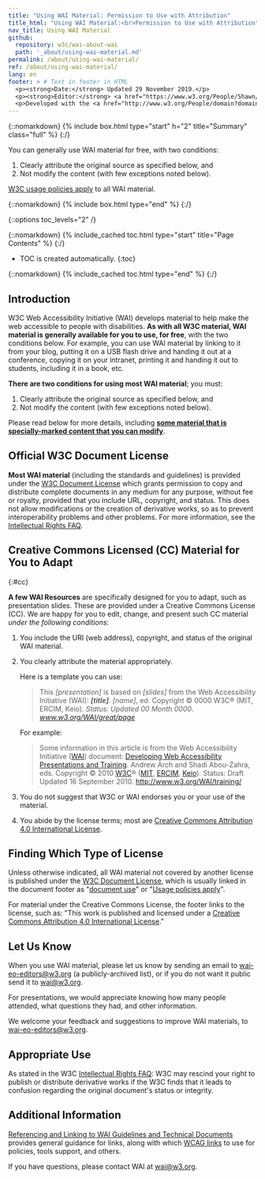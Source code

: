 ```yaml
---
title: "Using WAI Material: Permission to Use with Attribution"
title_html: "Using WAI Material:<br>Permission to Use with Attribution"
nav_title: Using WAI Material
github:
  repository: w3c/wai-about-wai
  path: '_about/using-wai-material.md'
permalink: /about/using-wai-material/
ref: /about/using-wai-material/
lang: en
footer: > # Text in footer in HTML
  <p><strong>Date:</strong> Updated 29 November 2019.</p>
  <p><strong>Editor:</strong> <a href="https://www.w3.org/People/Shawn/">Shawn Lawton Henry</a>.</p>
  <p>Developed with the <a href="http://www.w3.org/People/domain?domain=Web+Accessibility+Initiative">WAI staff</a> and <a href="https://www.w3.org/People/functions/comm">W3C Communications staff</a>.</p>
---
```


{::nomarkdown}
{% include box.html type="start" h="2" title="Summary" class="full" %}
{:/}

You can generally use WAI material for free, with two conditions:
1.  Clearly attribute the original source as specified below, and
2.  Not modify the content (with few exceptions noted below).

[W3C usage policies apply](https://www.w3.org/Consortium/Legal/ipr-notice) to all WAI material.

{::nomarkdown}
{% include box.html type="end" %}
{:/}


{::options toc_levels="2" /}

{::nomarkdown}
{% include_cached toc.html type="start" title="Page Contents" %}
{:/}

-   TOC is created automatically.
{:toc}

{::nomarkdown}
{% include_cached toc.html type="end" %}
{:/}


## Introduction

W3C Web Accessibility Initiative (WAI) develops material to help make the web accessible to people with disabilities. **As with all W3C material, WAI material is generally available for you to use, for free**, with the two conditions below. For example, you can use WAI material by linking to it from your blog, putting it on a USB flash drive and handing it out at a conference, copying it on your intranet, printing it and handing it out to students, including it in a book, etc.

**There are two conditions for using most WAI material**; you must:

1.  Clearly attribute the original source as specified below, and
2.  Not modify the content (with few exceptions noted below).

Please read below for more details, including [**some material that is specially-marked content that you can modify**](#cc).

## Official W3C Document License

**Most WAI material** (including the standards and guidelines) is provided under the [W3C Document License](https://www.w3.org/Consortium/Legal/2015/doc-license.html) which grants permission to copy and distribute complete documents in any medium for any purpose, without fee or royalty, provided that you include URL, copyright, and status. This does not allow modifications or the creation of derivative works, so as to prevent interoperability problems and other problems. For more information, see the [Intellectual Rights FAQ](http://www.w3.org/Consortium/Legal/IPR-FAQ-20000620).

## Creative Commons Licensed (CC) Material for You to Adapt
{:#cc}

**A few WAI Resources** are specifically designed for you to adapt, such as presentation slides. These are provided under a Creative Commons License (CC). We are happy for you to edit, change, and present such CC material *under the following conditions*:

1.  You include the URI (web address), copyright, and status of the original WAI material.
2.  You clearly attribute the material appropriately.<br>
    
    Here is a template you can use:<br>

    > This *\[presentation\]* is based on *\[slides\]* from the Web
    > Accessibility Initiative (WAI): ***\[title\]***. *\[name\]*, ed.
    > Copyright © 0000 W3C® (MIT, ERCIM, Keio). *Status: Updated 00
    > Month 0000*. *www.w3.org/WAI/great/page*

    For example:

    > Some information in this article is from the Web Accessibility
    > Initiative ([WAI](http://www.w3.org/WAI/)) document: [Developing
    > Web Accessibility Presentations and
    > Training](http://www.w3.org/WAI/training/). Andrew Arch and Shadi
    > Abou-Zahra, eds. Copyright © 2010 [W3C](http://www.w3.org/)®
    > ([MIT](http://www.csail.mit.edu/), [ERCIM](http://www.ercim.eu/),
    > [Keio](http://www.keio.ac.jp/)). Status: Draft Updated 16
    > September 2010. <http://www.w3.org/WAI/training/>

3.  You do not suggest that W3C or WAI endorses you or your use of the material.
4.  You abide by the license terms; most are [Creative Commons Attribution 4.0 International License](href="http://creativecommons.org/licenses/by/4.0/).

## Finding Which Type of License

Unless otherwise indicated, all WAI material not covered by another license is published under the [W3C Document License](http://www.w3.org/Consortium/Legal/2002/copyright-documents-20021231), which is usually linked in the document footer as "[document use](http://www.w3.org/Consortium/Legal/2002/copyright-documents-20021231)" or "[Usage policies apply](http://www.w3.org/Consortium/Legal/2002/ipr-notice-20021231)".

For material under the Creative Commons License, the footer links to the license, such as: "This work is published and licensed under a [Creative Commons Attribution 4.0 International License](href="http://creativecommons.org/licenses/by/4.0/)."

## Let Us Know

When you use WAI material, please let us know by sending an email to <wai-eo-editors@w3.org> (a publicly-archived list), or if you do not want it public send it to <wai@w3.org>.

For presentations, we would appreciate knowing how many people attended, what questions they had, and other information.

We welcome your feedback and suggestions to improve WAI materials, to <wai-eo-editors@w3.org>.

## Appropriate Use

As stated in the W3C [Intellectual Rights FAQ](http://www.w3.org/Consortium/Legal/IPR-FAQ-20000620#annotate): W3C may rescind your right to publish or distribute derivative works if the W3C finds that it leads to confusion regarding the original document's status or integrity.

## Additional Information

[Referencing and Linking to WAI Guidelines and Technical Documents](http://www.w3.org/WAI/intro/linking.html) provides general guidance for links, along with which [WCAG links](http://www.w3.org/WAI/intro/linking.html#wcag) to use for policies, tools support, and others.

If you have questions, please contact WAI at <wai@w3.org>.


